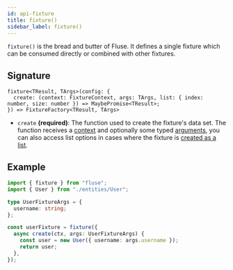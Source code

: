 ```yaml
---
id: api-fixture
title: fixture()
sidebar_label: fixture()
---
```


`fixture()` is the bread and butter of Fluse. It defines a single fixture which can be consumed directly or combined with other fixtures.

## Signature

```
fixture<TResult, TArgs>(config: {
  create: (context: FixtureContext, args: TArgs, list: { index: number, size: number }) => MaybePromise<TResult>;
}) => FixtureFactory<TResult, TArgs>
```

- `create` **(required)**: The function used to create the fixture's data set. The function receives a [context](./context.md) and optionally some typed [arguments](./supplying-arguments.md), you can also access list options in cases where the fixture is [created as a list](./making-lists.md).

## Example

```typescript
import { fixture } from "fluse";
import { User } from "./entities/User";

type UserFixtureArgs = {
  username: string;
};

const userFixture = fixture({
  async create(ctx, args: UserFixtureArgs) {
    const user = new User({ username: args.username });
    return user;
  },
});
```
